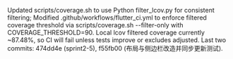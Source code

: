 Updated scripts/coverage.sh to use Python filter_lcov.py for consistent filtering; Modified .github/workflows/flutter_ci.yml to enforce filtered coverage threshold via scripts/coverage.sh --filter-only with COVERAGE_THRESHOLD=90. Local lcov filtered coverage currently ~87.48%, so CI will fail unless tests improve or excludes adjusted. Last two commits: 474dd4e (sprint2-5), f55fb00 (布局与侧边栏改造并同步更新测试).
